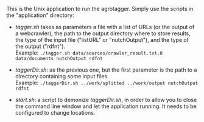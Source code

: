 This is the Unix application to run the agrotagger. Simply use the scripts in the "application" directory:

- *tagger.sh* takes as parameters a file with a list of URLs (or the output of a webcrawler), the path to the output directory where to store results, the type of the input file ("listURL" or "nutchOutput"), and the type of the output ("rdfnt").  
Example: ``./tagger.sh data/sources/crawler_result.txt.0 data/documents nutchOutput rdfnt``

- *taggerDir.sh*: as the previous one, but the first parameter is the path to a directory containing some input files.  
Example: ``./taggerDir.sh ../work/splitted ../work/output nutchOutput rdfnt``
	
- *start.sh*: a script to demonize *taggerDir.sh*, in order to allow you to close the command line window and let the application running. It needs to be configured to change locations.
